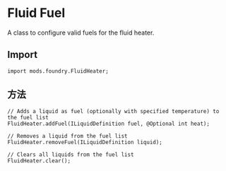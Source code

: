 # Fluid Fuel

A class to configure valid fuels for the fluid heater.

## Import
```zenscript
import mods.foundry.FluidHeater;
```

## 方法
```zenscript
// Adds a liquid as fuel (optionally with specified temperature) to the fuel list
FluidHeater.addFuel(ILiquidDefinition fuel, @Optional int heat);

// Removes a liquid from the fuel list
FluidHeater.removeFuel(ILiquidDefinition liquid);

// Clears all liquids from the fuel list
FluidHeater.clear();
```
